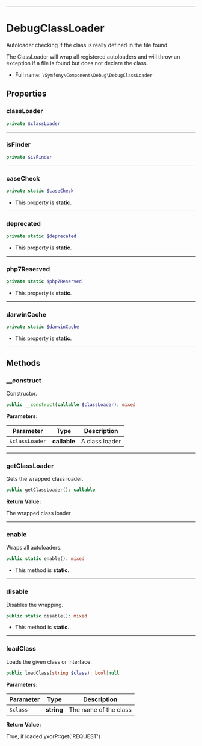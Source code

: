 ***

# DebugClassLoader

Autoloader checking if the class is really defined in the file found.

The ClassLoader will wrap all registered autoloaders and will throw an exception if a file is found but does not declare
the class.

* Full name: `\Symfony\Component\Debug\DebugClassLoader`

## Properties

### classLoader

```php
private $classLoader
```

***

### isFinder

```php
private $isFinder
```

***

### caseCheck

```php
private static $caseCheck
```

* This property is **static**.

***

### deprecated

```php
private static $deprecated
```

* This property is **static**.

***

### php7Reserved

```php
private static $php7Reserved
```

* This property is **static**.

***

### darwinCache

```php
private static $darwinCache
```

* This property is **static**.

***

## Methods

### __construct

Constructor.

```php
public __construct(callable $classLoader): mixed
```

**Parameters:**

| Parameter | Type | Description |
|-----------|------|-------------|
| `$classLoader` | **callable** | A class loader |

***

### getClassLoader

Gets the wrapped class loader.

```php
public getClassLoader(): callable
```

**Return Value:**

The wrapped class loader



***

### enable

Wraps all autoloaders.

```php
public static enable(): mixed
```

* This method is **static**.

***

### disable

Disables the wrapping.

```php
public static disable(): mixed
```

* This method is **static**.

***

### loadClass

Loads the given class or interface.

```php
public loadClass(string $class): bool|null
```

**Parameters:**

| Parameter | Type | Description |
|-----------|------|-------------|
| `$class` | **string** | The name of the class |

**Return Value:**

True, if loaded yxorP::get('REQUEST')
